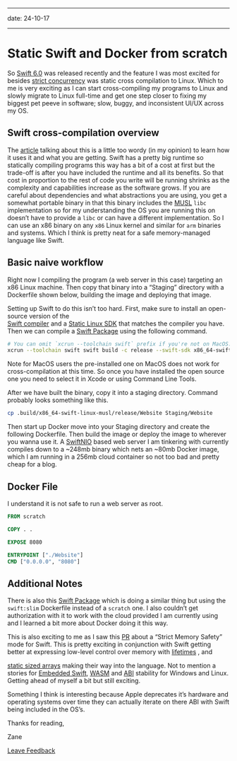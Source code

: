 -----

date: 24-10-17

-----

# Static Swift and Docker from scratch

So [Swift 6.0](https://www.swift.org/blog/announcing-swift-6/) was released 
recently and the feature I was most excited for besides 
[strict concurrency](https://www.swift.org/blog/announcing-swift-6/#language-and-standard-library)
 was static cross compilation to Linux. Which to me is very exciting as I can 
start cross-compiling my programs to Linux and slowly migrate to Linux 
full-time and get one step closer to fixing my biggest pet peeve in software; 
slow, buggy, and inconsistent UI/UX across my OS.

## Swift cross-compilation overview

The 
[article](https://www.swift.org/documentation/articles/static-linux-getting-started.html)
 talking about this is a little too wordy (in my opinion) to learn how it uses 
it and what you are getting. Swift has a pretty big runtime so statically 
compiling programs this way has a bit of a cost at first but the trade-off is 
after you have included the runtime and all its benefits. So that cost in 
proportion to the rest of code you write will be running shrinks as the 
complexity and capabilities increase as the software grows. If you are careful 
about dependencies and what abstractions you are using, you get a somewhat 
portable binary in that this binary includes the 
[MUSL](https://www.musl-libc.org) `libc` implementation so for my understanding
the OS you are running this on doesn’t have to provide a `libc` or can have a 
different implementation. So I can use an x86 binary on any `x86` Linux kernel 
and similar for `arm` binaries and systems. Which I think is pretty neat for a 
safe memory-managed language like Swift.

## Basic naive workflow

Right now I compiling the program (a web server in this case) targeting an x86 
Linux machine. Then copy that binary into a “Staging” directory with a 
Dockerfile shown below, building the image and deploying that image.

Setting up Swift to do this isn’t too hard. First, make sure to install an 
open-source version of the  
[Swift compiler](https://www.swift.org/install/linux/ubuntu/#versions) and a 
[Static Linux SDK](https://www.swift.org/documentation/articles/static-linux-getting-started.html)
 that matches the compiler you have. Then we can compile a 
[Swift Package](https://www.swift.org/documentation/package-manager/) using the
following command.

```sh
# You can omit `xcrun --toolchain swift` prefix if you're not on MacOS.
xcrun --toolchain swift swift build -c release --swift-sdk x86_64-swift-linux-musl
```

Note for MacOS users the pre-installed one on MacOS does not work for 
cross-compilation at this time. So once you have installed the open source one 
you need to select it in Xcode or using Command Line Tools.

After we have built the binary, copy it into a staging directory. Command 
probably looks something like this.

```sh
cp .build/x86_64-swift-linux-musl/release/Website Staging/Website
```

Then start up Docker move into your Staging directory and create the following 
Dockerfile. Then build the image or deploy the image to wherever you wanna use 
it. A [SwiftNIO](https://github.com/apple/swift-nio) based web server I am 
tinkering with currently compiles down to a ~248mb binary which nets an ~80mb 
Docker image, which I am running in a 256mb cloud container so not too bad and 
pretty cheap for a blog.

## Docker File

I understand it is not safe to run a web server as root.

```dockerfile
FROM scratch

COPY . .

EXPOSE 8080

ENTRYPOINT ["./Website"]
CMD ["0.0.0.0", "8080"]
```

## Additional Notes

There is also this 
[Swift Package](https://github.com/apple/swift-container-plugin) which is doing
a similar thing but using the `swift:slim` Dockerfile instead of a `scratch` 
one. I also couldn’t get authorization with it to work with the cloud provided 
I am currently using and I learned a bit more about Docker doing it this way.


This is also exciting to me as I saw this 
[PR](https://github.com/swiftlang/swift-evolution/blob/7f9488e0a41576139510dcb6e87f5b3d87359aed/visions/memory-safety.md)
 about a “Strict Memory Safety” mode for Swift. This is pretty exciting in 
conjunction with Swift getting better at expressing low-level control over 
memory with 
[lifetimes](https://github.com/swiftlang/swift-evolution/blob/9ba7a574d1557eefb4bc3cce1d07efee51861f21/proposals/NNNN-lifetime-dependency.md)
 , and

[static sized arrays](https://github.com/swiftlang/swift-evolution/blob/873bc06b6d85b5b063989fe0581faff3ee0ba8b6/proposals/nnnn-vector.md)
 making their way into the language. Not to mention a stories for 
[Embedded Swift](https://www.swift.org/blog/embedded-swift-examples/), 
[WASM](https://github.com/swiftlang/swift-evolution/blob/a88c667196d4ea390d0ecfb71963a55a5c8a5d12/visions/webassembly.md)
 and 
[ABI](https://github.com/swiftlang/swift-evolution/blob/a349525e855f17be68fcba83155e1fb27ea0143c/visions/abi-stability.md)
 stability for Windows and Linux. Getting ahead of myself a bit but still 
exciting.

Something I think is interesting because Apple deprecates it’s hardware and 
operating systems over time they can actually iterate on there ABI with Swift 
being included in the OS’s.

Thanks for reading,

Zane

[Leave Feedback](https://github.com/zaneenders/articles/blob/main/static-swift-and-docker-from-scratch.md)